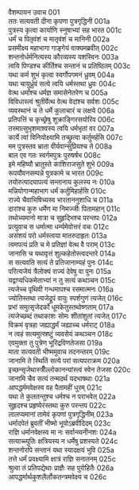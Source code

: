 वैशम्पायन उवाच	001  
ततः सत्यवती दीना कृपणा पुत्रगृद्धिनी	001a  
पुत्रस्य कृत्वा कार्याणि स्नुषाभ्यां सह भारत	001c  
धर्मं च पितृवंशं च मातृवंशं च मानिनी	002a  
प्रसमीक्ष्य महाभागा गाङ्गेयं वाक्यमब्रवीत्	002c  
शन्तनोर्धर्मनित्यस्य कौरव्यस्य यशस्विनः	003a  
त्वयि पिण्डश्च कीर्तिश्च सन्तानं च प्रतिष्ठितम्	003c  
यथा कर्म शुभं कृत्वा स्वर्गोपगमनं ध्रुवम्	004a  
यथा चायुर्ध्रुवं सत्ये त्वयि धर्मस्तथा ध्रुवः	004c  
वेत्थ धर्मांश्च धर्मज्ञ समासेनेतरेण च	005a  
विविधास्त्वं श्रुतीर्वेत्थ वेत्थ वेदांश्च सर्वशः	005c  
व्यवस्थानं च ते धर्मे कुलाचारं च लक्षये	006a  
प्रतिपत्तिं च कृच्छ्रेषु शुक्राङ्गिरसयोरिव	006c  
तस्मात्सुभृशमाश्वस्य त्वयि धर्मभृतां वर	007a  
कार्ये त्वां विनियोक्ष्यामि तच्छ्रुत्वा कर्तुमर्हसि	007c  
मम पुत्रस्तव भ्राता वीर्यवान्सुप्रियश्च ते	008a  
बाल एव गतः स्वर्गमपुत्रः पुरुषर्षभ	008c  
इमे महिष्यौ भ्रातुस्ते काशिराजसुते शुभे	009a  
रूपयौवनसम्पन्ने पुत्रकामे च भारत	009c  
तयोरुत्पादयापत्यं सन्तानाय कुलस्य नः	010a  
मन्नियोगान्महाभाग धर्मं कर्तुमिहार्हसि	010c  
राज्ये चैवाभिषिच्यस्व भारताननुशाधि च	011a  
दारांश्च कुरु धर्मेण मा निमज्जीः पितामहान्	011c  
तथोच्यमानो मात्रा च सुहृद्भिश्च परन्तपः	012a  
प्रत्युवाच स धर्मात्मा धर्म्यमेवोत्तरं वचः	012c  
असंशयं परो धर्मस्त्वया मातरुदाहृतः	013a  
त्वमपत्यं प्रति च मे प्रतिज्ञां वेत्थ वै पराम्	013c  
जानासि च यथावृत्तं शुल्कहेतोस्त्वदन्तरे	014a  
स सत्यवति सत्यं ते प्रतिजानाम्यहं पुनः	014c  
परित्यजेयं त्रैलोक्यं राज्यं देवेषु वा पुनः	015a  
यद्वाप्यधिकमेताभ्यां न तु सत्यं कथञ्चन	015c  
त्यजेच्च पृथिवी गन्धमापश्च रसमात्मनः	016a  
ज्योतिस्तथा त्यजेद्रूपं वायुः स्पर्शगुणं त्यजेत्	016c  
प्रभां समुत्सृजेदर्को धूमकेतुस्तथोष्णताम्	017a  
त्यजेच्छब्दं तथाकाशः सोमः शीतांशुतां त्यजेत्	017c  
विक्रमं वृत्रहा जह्याद्धर्मं जह्याच्च धर्मराट्	018a  
न त्वहं सत्यमुत्स्रष्टुं व्यवसेयं कथञ्चन	018c  
एवमुक्ता तु पुत्रेण भूरिद्रविणतेजसा	019a  
माता सत्यवती भीष्ममुवाच तदनन्तरम्	019c  
जानामि ते स्थितिं सत्ये परां सत्यपराक्रम	020a  
इच्छन्सृजेथास्त्रीँल्लोकानन्यांस्त्वं स्वेन तेजसा	020c  
जानामि चैव सत्यं तन्मदर्थं यदभाषथाः	021a  
आपद्धर्ममवेक्षस्व वह पैतामहीं धुरम्	021c  
यथा ते कुलतन्तुश्च धर्मश्च न पराभवेत्	022a  
सुहृदश्च प्रहृष्येरंस्तथा कुरु परन्तप	022c  
लालप्यमानां तामेवं कृपणां पुत्रगृद्धिनीम्	023a  
धर्मादपेतं ब्रुवतीं भीष्मो भूयोऽब्रवीदिदम्	023c  
राज्ञि धर्मानवेक्षस्व मा नः सर्वान्व्यनीनशः	024a  
सत्याच्च्युतिः क्षत्रियस्य न धर्मेषु प्रशस्यते	024c  
शन्तनोरपि सन्तानं यथा स्यादक्षयं भुवि	025a  
तत्ते धर्मं प्रवक्ष्यामि क्षात्रं राज्ञि सनातनम्	025c  
श्रुत्वा तं प्रतिपद्येथाः प्राज्ञैः सह पुरोहितैः	026a  
आपद्धर्मार्थकुशलैर्लोकतन्त्रमवेक्ष्य च	026c  

